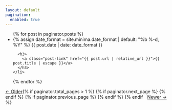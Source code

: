 ```yaml
---
layout: default
pagination:
  enabled: true
---
```


<ul class="post-list">
  {% for post in paginator.posts %}
    <li>
      {% assign date_format = site.minima.date_format | default: "%b %-d, %Y" %}
      <span class="post-meta">{{ post.date | date: date_format }}</span>

      <h3>
        <a class="post-link" href="{{ post.url | relative_url }}">{{ post.title | escape }}</a>
      </h3>
    </li>
  {% endfor %}
</ul>

{% if paginator.total_pages > 1 %}
  {% if paginator.next_page %}
    <span style="float: left">
      <a href="{{ paginator.next_page_path | prepend: site.baseurl }}">&larr; Older</a>
    </span>
  {% endif %}
  {% if paginator.previous_page %}
    <span style="float: right">
    <a href="{{ paginator.previous_page_path | prepend: site.baseurl }}">Newer &rarr;</a>
    </span>
  {% endif %}
{% endif %}
